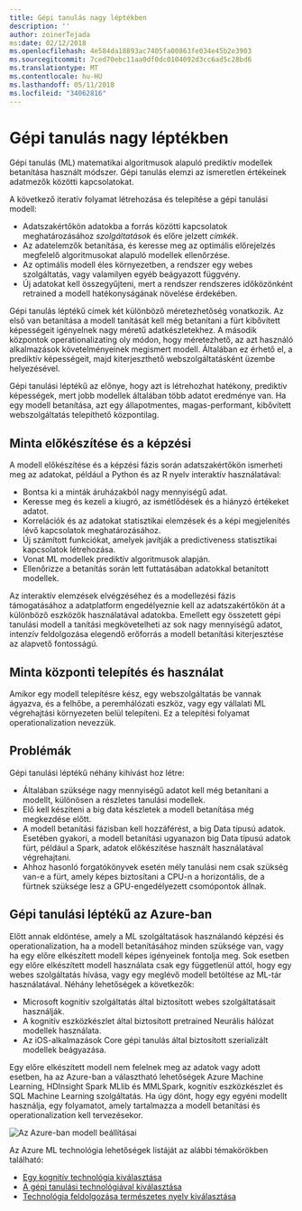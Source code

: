 ```yaml
---
title: Gépi tanulás nagy léptékben
description: ''
author: zoinerTejada
ms:date: 02/12/2018
ms.openlocfilehash: 4e584da18893ac7405fa00863fe034e45b2e3903
ms.sourcegitcommit: 7ced70ebc11aa0df0dc0104092d3cc6ad5c28bd6
ms.translationtype: MT
ms.contentlocale: hu-HU
ms.lasthandoff: 05/11/2018
ms.locfileid: "34062816"
---
```

# <a name="machine-learning-at-scale"></a>Gépi tanulás nagy léptékben

Gépi tanulás (ML) matematikai algoritmusok alapuló prediktív modellek betanítása használt módszer. Gépi tanulás elemzi az ismeretlen értékeinek adatmezők közötti kapcsolatokat.

A következő iteratív folyamat létrehozása és telepítése a gépi tanulási modell:

* Adatszakértőkön adatokba a forrás közötti kapcsolatok meghatározásához *szolgáltatások* és előre jelzett *címkék*.
* Az adatelemzők betanítása, és keresse meg az optimális előrejelzés megfelelő algoritmusokat alapuló modellek ellenőrzése.
* Az optimális modell éles környezetben, a rendszer egy webes szolgáltatás, vagy valamilyen egyéb beágyazott függvény.
* Új adatokat kell összegyűjteni, mert a rendszer rendszeres időközönként retrained a modell hatékonyságának növelése érdekében.

Gépi tanulás léptékű címek két különböző méretezhetőség vonatkozik. Az első van betanítása a modell tanítását kell még betanítani a fürt kibővített képességeit igényelnek nagy méretű adatkészletekhez. A második központok operationalizating oly módon, hogy méretezhető, az azt használó alkalmazások követelményeinek megismert modell. Általában ez érhető el, a prediktív képességeit, majd kiterjeszthető webszolgáltatásként üzembe helyezésével.

Gépi tanulási léptékű az előnye, hogy azt is létrehozhat hatékony, prediktív képességek, mert jobb modellek általában több adatot eredménye van. Ha egy modell betanítása, azt egy állapotmentes, magas-performant, kibővített webszolgáltatás telepíthető központilag. 

## <a name="model-preparation-and-training"></a>Minta előkészítése és a képzési

A modell előkészítése és a képzési fázis során adatszakértőkön ismerheti meg az adatokat, például a Python és az R nyelv interaktív használatával:

* Bontsa ki a minták áruházakból nagy mennyiségű adat.
* Keresse meg és kezeli a kiugró, az ismétlődések és a hiányzó értékeket adatot.
* Korrelációk és az adatokat statisztikai elemzések és a képi megjelenítés lévő kapcsolatok meghatározásához.
* Új számított funkciókat, amelyek javítják a predictiveness statisztikai kapcsolatok létrehozása.
* Vonat ML modellek prediktív algoritmusok alapján.
* Ellenőrizze a betanítás során lett futtatásában adatokkal betanított modellek.

Az interaktív elemzések elvégzéséhez és a modellezési fázis támogatásához a adatplatform engedélyeznie kell az adatszakértőkön át a különböző eszközök használatával adatokba. Emellett egy összetett gépi tanulási modell a tanítási megkövetelheti az sok nagy mennyiségű adatot, intenzív feldolgozása elegendő erőforrás a modell betanítási kiterjesztése az alapvető fontosságú.

## <a name="model-deployment-and-consumption"></a>Minta központi telepítés és használat

Amikor egy modell telepítésre kész, egy webszolgáltatás be vannak ágyazva, és a felhőbe, a peremhálózati eszköz, vagy egy vállalati ML végrehajtási környezeten belül telepíteni. Ez a telepítési folyamat operationalization nevezzük.

## <a name="challenges"></a>Problémák

Gépi tanulási léptékű néhány kihívást hoz létre:

- Általában szüksége nagy mennyiségű adatot kell még betanítani a modellt, különösen a részletes tanulási modellek.
- Elő kell készíteni a big data készletek a modell betanítása még megkezdése előtt.
- A modell betanítási fázisban kell hozzáférést, a big Data típusú adatok. Esetében gyakori, a modell betanítási ugyanazon big Data típusú adatok fürt, például a Spark, adatok előkészítése használt használatával végrehajtani. 
- Ahhoz hasonló forgatókönyvek esetén mély tanulási nem csak szükség van-e a fürt, amely képes biztosítani a CPU-n a horizontális, de a fürtnek szüksége lesz a GPU-engedélyezett csomópontok állnak.

## <a name="machine-learning-at-scale-in-azure"></a>Gépi tanulási léptékű az Azure-ban

Előtt annak eldöntése, amely a ML szolgáltatások használandó képzési és operationalization, ha a modell betanításához minden szüksége van, vagy ha egy előre elkészített modell képes igényeinek fontolja meg. Sok esetben egy előre elkészített modell használata csak egy függetlenül attól, hogy egy webes szolgáltatás hívása, vagy egy meglévő modell betöltése az ML-tár használatával. Néhány lehetőségek a következők: 

- Microsoft kognitív szolgáltatás által biztosított webes szolgáltatásait használják.
- A kognitív eszközkészlet által biztosított pretrained Neurális hálózat modellek használata.
- Az iOS-alkalmazások Core gépi tanulás által biztosított szerializált modellek beágyazása. 

Egy előre elkészített modell nem felelnek meg az adatok vagy adott esetben, ha az Azure-ban a választható lehetőségek Azure Machine Learning, HDInsight Spark MLlib és MMLSpark, kognitív eszközkészlet és SQL Machine Learning szolgáltatás. Ha úgy dönt, hogy egy egyéni modellt használja, egy folyamatot, amely tartalmazza a modell betanítási és operationalization kell tervezésekor. 

![Az Azure-ban modell beállításai](./images/machine-learning-model-training-and-deployment.png)

Az Azure ML technológia lehetőségek listáját az alábbi témakörökben található:

- [Egy kognitív technológia kiválasztása](../technology-choices/cognitive-services.md)
- [A gépi tanulási technológiával kiválasztása](../technology-choices/data-science-and-machine-learning.md)
- [Technológia feldolgozása természetes nyelv kiválasztása](../technology-choices/natural-language-processing.md)
